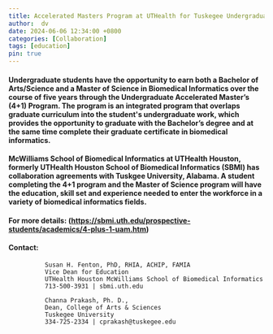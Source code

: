 ```yaml
---
title: Accelerated Masters Program at UTHealth for Tuskegee Undergraduates
author:  dv
date: 2024-06-06 12:34:00 +0800
categories: [Collaboration]
tags: [education]
pin: true
---
```


#### Undergraduate students have the opportunity to earn both a Bachelor of Arts/Science and a Master of Science in Biomedical Informatics over the course of five years through the Undergraduate Accelerated Master’s (4+1) Program. The program is an integrated program that overlaps graduate curriculum into the student's undergraduate work, which provides the opportunity to graduate with the Bachelor’s degree and at the same time complete their graduate certificate in biomedical informatics.
#### McWilliams School of Biomedical Informatics at UTHealth Houston, formerly UTHealth Houston School of Biomedical Informatics (SBMI) has collaboration agreements with Tuskgee University, Alabama. A student completing the 4+1 program and the Master of Science program will have the education, skill set and experience needed to enter the workforce in a variety of biomedical informatics fields. 

#### For more details: (https://sbmi.uth.edu/prospective-students/academics/4-plus-1-uam.htm)

#### Contact:  
              Susan H. Fenton, PhD, RHIA, ACHIP, FAMIA
              Vice Dean for Education
              UTHealth Houston McWilliams School of Biomedical Informatics
              713-500-3931 | sbmi.uth.edu

              Channa Prakash, Ph. D., 
              Dean, College of Arts & Sciences
              Tuskegee University  
              334-725-2334 | cprakash@tuskegee.edu

